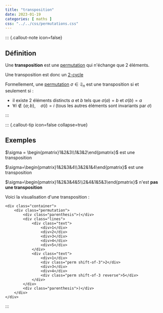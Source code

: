 ```yaml
---
title: "transposition"
date: 2023-01-19
categories: [ maths ]
css: "../../css/permutations.css"
---
```


::: {.callout-note icon=false}
## Définition

Une **transposition** est une [permutation](permutation.md) qui n'échange que $2$ éléments.

Une transposition est donc un [2-cycle](p-cycle.md) 

Formellement, une [permutation](permutation.md) $\sigma \in\mathfrak{S}_{n}$ est une transposition si et seulement si :

 - il existe $2$ éléments distincts $a$ et $b$ tels que $\sigma(a)=b$ et $\sigma(b)=a$
 - $\forall i \notin \{ a; b \}, \quad \sigma(i)=i$ (tous les autres éléments sont invariants par $\sigma$)

:::


::: {.callout-tip icon=false collapse=true}
## Exemples

$\sigma = \begin{pmatrix}1&2&3\\1&3&2\end{pmatrix}$ est une transposition

$\sigma=\begin{pmatrix}1&2&3&4\\3&2&1&4\end{pmatrix}$ est une transposition

$\sigma=\begin{pmatrix}1&2&3&4&5\\2&4&1&5&3\end{pmatrix}$ n'est **pas une transposition**


Voici la visualisation d'une transposition :


```{=html}
<div class="container">
    <div class="permutation">
        <div class="parenthesis">(</div>
        <div class="lines">
            <div class="text">
                <div>1</div>
                <div>2</div>
                <div>3</div>
                <div>4</div>
                <div>5</div>
            </div>
            <div class="text">
                <div>1</div>
                <div class="perm shift-of-3">2</div>
                <div>3</div>
                <div>4</div>
                <div class="perm shift-of-3 reverse">5</div>
            </div>
        </div>
        <div class="parenthesis">)</div>
    </div>
</div>
```
:::




